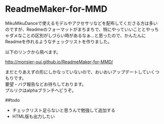 ReadmeMaker-for-MMD
===================

MikuMikuDanceで使えるモデルやアクセサリなどを配布してくださる方は多いのですが、Readmeのフォーマットがまちまちで、特にやっていいこととやっちゃダメなことの区別がしづらい時があるなぁ…と思ったので、かんたんにReadmeを作れるようなチェックリストを作りました。

以下のリンクから飛べます。

http://monsier-oui.github.io/ReadmeMaker-for-MMD/

まだとりあえずの形にしかなっていないので、おいおいアップデートしていくつもりです。  
要望・バグ報告などお待ちしております。  
プルリクはalphaブランチへどうぞ。

##todo
* チェックリスト足らないと思うんで勉強して追加する
* HTML版も出力したい